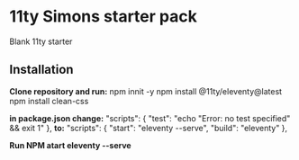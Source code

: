 # 11ty Simons starter pack
 Blank 11ty starter

## Installation
**Clone repository and run:** 
npm innit -y
npm install @11ty/eleventy@latest
npm install clean-css

**in package.json change:**
"scripts": {
    "test": "echo \"Error: no test specified\" && exit 1"
  },
**to:**
"scripts": {
    "start": "eleventy --serve",
    "build": "eleventy"
  },

**Run NPM atart eleventy --serve**
